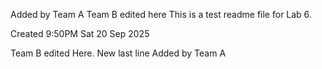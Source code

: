 Added by Team A
Team B edited here
This is a test readme file for Lab 6.

Created 9:50PM Sat 20 Sep 2025

Team B edited Here.
New last line
Added by Team A
